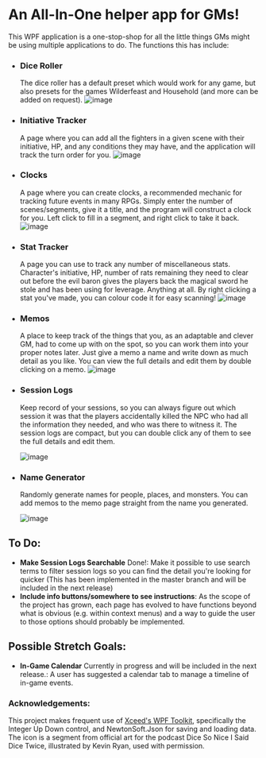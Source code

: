 # An All-In-One helper app for GMs!

This WPF application is a one-stop-shop for all the little things GMs might be using multiple applications to do. The functions this has include:

- ### Dice Roller
    The dice roller has a default preset which would work for any game, but also presets for the games Wilderfeast and Household (and more can be added on request).
  ![image](https://i.imgur.com/8NslkJY.png)
- ### Initiative Tracker
    A page where you can add all the fighters in a given scene with their initiative, HP, and any conditions they may have, and the application will track the turn order for you.
    ![image](https://i.imgur.com/Hl9WCRR.png)
- ### Clocks
    A page where you can create clocks, a recommended mechanic for tracking future events in many RPGs. Simply enter the number of scenes/segments, give it a title, and the program will construct a clock for you. Left click to fill in a segment, and right click to take it back.
    ![image](https://i.imgur.com/KMVmTnM.png)
- ### Stat Tracker
    A page you can use to track any number of miscellaneous stats. Character's initiative, HP, number of rats remaining they need to clear out before the evil baron gives the players back the magical sword he stole and has been using for leverage. Anything at all. By right clicking a stat you've made, you can colour code it for easy scanning!
  ![image](https://i.imgur.com/MecHzQW.png)
- ### Memos
    A place to keep track of the things that you, as an adaptable and clever GM, had to come up with on the spot, so you can work them into your proper notes later. Just give a memo a name and write down as much detail as you like. You can view the full details and edit them by double clicking on a memo.
![image](https://i.imgur.com/wlW5PyM.png)
- ### Session Logs
    Keep record of your sessions, so you can always figure out which session it was that the players accidentally killed the NPC who had all the information they needed, and who was there to witness it. The session logs are compact, but you can double click any of them to see the full details and edit them.
  
    ![image](https://i.imgur.com/fNVqAu1.png)
- ### Name Generator
    Randomly generate names for people, places, and monsters. You can add memos to the memo page straight from the name you generated.
  
  ![image](https://i.imgur.com/4DY1E71.png)

## To Do:
- **Make Session Logs Searchable** Done!: Make it possible to use search terms to filter session logs so you can find the detail you're looking for quicker (This has been implemented in the master branch and will be included in the next release)
- **Include info buttons/somewhere to see instructions**: As the scope of the project has grown, each page has evolved to have functions beyond what is obvious (e.g. within context menus) and a way to guide the user to those options should probably be implemented.

## Possible Stretch Goals:
- **In-Game Calendar** Currently in progress and will be included in the next release.: A user has suggested a calendar tab to manage a timeline of in-game events.

### Acknowledgements:
This project makes frequent use of [Xceed's WPF Toolkit](https://github.com/xceedsoftware/wpftoolkit), specifically the Integer Up Down control, and NewtonSoft.Json for saving and loading data. The icon is a segment from official art for the podcast Dice So Nice I Said Dice Twice, illustrated by Kevin Ryan, used with permission.
